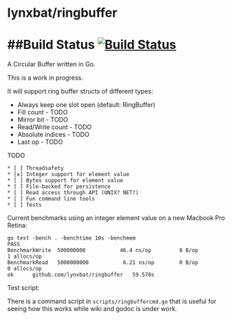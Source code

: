lynxbat/ringbuffer
==========

##Build Status [![Build Status](https://travis-ci.org/lynxbat/ringbuffer.svg?branch=master)](https://travis-ci.org/lynxbat/ringbuffer)
======

A Circular Buffer written in Go.

This is a work in progress.

It will support ring buffer structs of different types:

* Always keep one slot open (default: RingBuffer)
* Fill count - TODO
* Mirror bit - TODO
* Read/Write count - TODO
* Absolute indices - TODO
* Last op - TODO

TODO

    * [ ] Threadsafety
    * [x] Integer support for element value
    * [ ] Bytes support for element value
    * [ ] File-backed for persistence
    * [ ] Read access through API (UNIX? NET?)
    * [ ] Fun command line tools
    * [ ] Tests
    
    
Current benchmarks using an integer element value on a new Macbook Pro Retina:

```
go test -bench . -benchtime 10s -benchmem
PASS
BenchmarkWrite	500000000	        46.4 ns/op	       8 B/op	       1 allocs/op
BenchmarkRead	5000000000	         6.21 ns/op	       0 B/op	       0 allocs/op
ok  	github.com/lynxbat/ringbuffer	59.578s
```

Test script:

There is a command script in `scripts/ringbuffercmd.go` that is useful for seeing how this works while wiki and godoc is under work.



